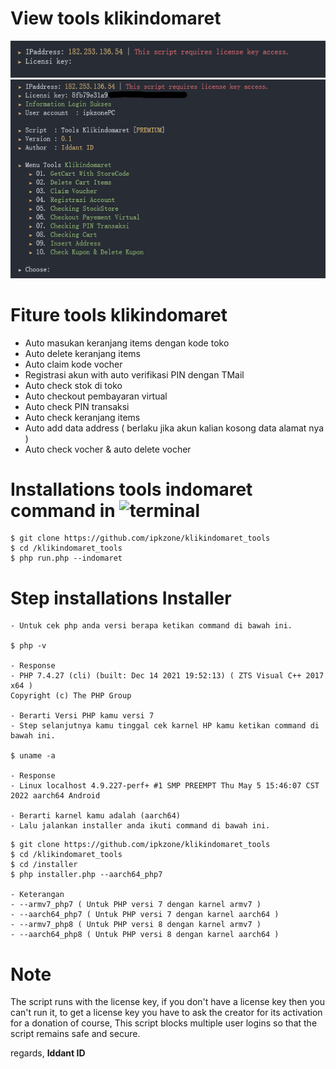# View tools klikindomaret
<center><img src="img/licensi.png" alt="indomaret"></center>
<center><img src="img/indomaret.png" alt="indomaret"></center>

# Fiture tools klikindomaret
- Auto masukan keranjang items dengan kode toko
- Auto delete keranjang items
- Auto claim kode vocher
- Registrasi akun with auto verifikasi PIN dengan TMail
- Auto check stok di toko
- Auto checkout pembayaran virtual
- Auto check PIN transaksi 
- Auto check keranjang items
- Auto add data address ( berlaku jika akun kalian kosong data alamat nya )
- Auto check vocher & auto delete vocher


# Installations tools indomaret command in ![terminal](https://badgen.net/badge/icon/terminal?icon=terminal&label&cache=500)
```shell
$ git clone https://github.com/ipkzone/klikindomaret_tools
$ cd /klikindomaret_tools
$ php run.php --indomaret
```
# Step installations Installer
```shell
- Untuk cek php anda versi berapa ketikan command di bawah ini.

$ php -v

- Response
- PHP 7.4.27 (cli) (built: Dec 14 2021 19:52:13) ( ZTS Visual C++ 2017 x64 )
Copyright (c) The PHP Group

- Berarti Versi PHP kamu versi 7
- Step selanjutnya kamu tinggal cek karnel HP kamu ketikan command di bawah ini.

$ uname -a

- Response
- Linux localhost 4.9.227-perf+ #1 SMP PREEMPT Thu May 5 15:46:07 CST 2022 aarch64 Android

- Berarti karnel kamu adalah (aarch64)
- Lalu jalankan installer anda ikuti command di bawah ini.

```

```shell
$ git clone https://github.com/ipkzone/klikindomaret_tools
$ cd /klikindomaret_tools
$ cd /installer
$ php installer.php --aarch64_php7

- Keterangan
- --armv7_php7 ( Untuk PHP versi 7 dengan karnel armv7 )
- --aarch64_php7 ( Untuk PHP versi 7 dengan karnel aarch64 )
- --armv7_php8 ( Untuk PHP versi 8 dengan karnel armv7 )
- --aarch64_php8 ( Untuk PHP versi 8 dengan karnel aarch64 )
```

# Note
The script runs with the license key,
if you don't have a license key then you can't run it,
to get a license key you have to ask the creator for its activation for a donation of course,
This script blocks multiple user logins so that the script remains safe and secure.

regards,
**Iddant ID**
